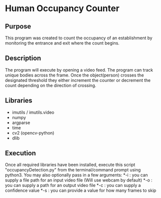 # Human Occupancy Counter

## Purpose
This program was created to count the occupancy of an establishment by monitoring
the entrance and exit where the count begins.

## Description
The program will execute by opening a video feed. The program can track unique
bodies across the frame. Once the object(person) crosses the designated threshold
they either increment the counter or decrement the count depending on the direction
of crossing.

## Libraries
* imutils / imutils.video
* numpy
* argparse
* time
* cv2 (opencv-python)
* dlib

## Execution
Once all required libraries have been installed, execute this script "occupancyDetection.py"
from the terminal/command prompt using python3. You may also optionally pass in
a few arguments:
*-i : you can supply a file path for an input video file (Will use webcam by default)
*-o : you can supply a path for an output video file
*-c : you can supply a confidence value
*-s : you can provide a value for how many frames to skip
